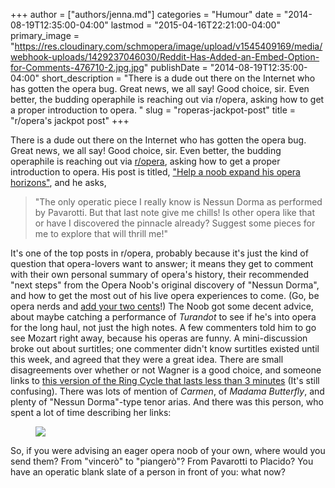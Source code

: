 +++
author = ["authors/jenna.md"]
categories = "Humour"
date = "2014-08-19T12:35:00-04:00"
lastmod = "2015-04-16T22:21:00-04:00"
primary_image = "https://res.cloudinary.com/schmopera/image/upload/v1545409169/media/webhook-uploads/1429237046030/Reddit-Has-Added-an-Embed-Option-for-Comments-476710-2.jpg.jpg"
publishDate = "2014-08-19T12:35:00-04:00"
short_description = "There is a dude out there on the Internet who has gotten the opera bug. Great news, we all say! Good choice, sir. Even better, the budding operaphile is reaching out via r/opera, asking how to get a proper introduction to opera. "
slug = "roperas-jackpot-post"
title = "r/opera&#039;s jackpot post"
+++

There is a dude out there on the Internet who has gotten the opera bug. Great news, we all say! Good choice, sir. Even better, the budding operaphile is reaching out via [r/opera](http://www.reddit.com/r/opera/), asking how to get a proper introduction to opera. His post is titled, ["Help a noob expand his opera horizons"](http://np.reddit.com/r/opera/comments/2d917h/help_a_noob_expand_his_opera_horizons/), and he asks,

> "The only operatic piece I really know is Nessun Dorma as performed by Pavarotti. But that last note give me chills! Is other opera like that or have I discovered the pinnacle already? Suggest some pieces for me to explore that will thrill me!"

 It's one of the top posts in r/opera, probably because it's just the kind of question that opera-lovers want to answer; it means they get to comment with their own personal summary of opera's history, their recommended "next steps" from the Opera Noob's original discovery of "Nessun Dorma", and how to get the most out of his live opera experiences to come. (Go, be opera nerds and [add your two cents](http://np.reddit.com/r/opera/comments/2d917h/help_a_noob_expand_his_opera_horizons/)!) The Noob got some decent advice, about maybe catching a performance of _Turandot_ to see if he's into opera for the long haul, not just the high notes. A few commenters told him to go see Mozart right away, because his operas are funny. A mini-discussion broke out about surtitles; one commenter didn't know surtitles existed until this week, and agreed that they were a great idea. There are small disagreements over whether or not Wagner is a good choice, and someone links to [this version of the Ring Cycle that lasts less than 3 minutes](http://www.theguardian.com/culture/australia-culture-blog/video/2013/sep/18/wagners-ring-cycle-2-mins-video) (It's still confusing). There was lots of mention of _Carmen_, of _Madama Butterfly_, and plenty of "Nessun Dorma"-type tenor arias. And there was this person, who spent a lot of time describing her links:
 
<figure data-type="image">

![](https://res.cloudinary.com/schmopera/image/upload/v1545409169/media/webhook-uploads/1429237211965/RedditComment.png)
</figure>

So, if you were advising an eager opera noob of your own, where would you send them? From "vincerò" to "piangerò"? From Pavarotti to Placido? You have an operatic blank slate of a person in front of you: what now?
